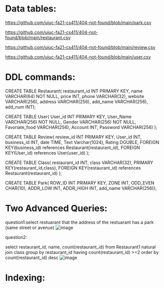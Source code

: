 Data tables:
============
https://github.com/uiuc-fa21-cs411/404-not-found/blob/main/park.csv

https://github.com/uiuc-fa21-cs411/404-not-found/blob/main/restaurant.csv

https://github.com/uiuc-fa21-cs411/404-not-found/blob/main/review.csv

https://github.com/uiuc-fa21-cs411/404-not-found/blob/main/user.csv



DDL commands:
===============

CREATE TABLE Restaurant(
restaurant_id INT PRIMARY KEY, 
name VARCHAR(64) NOT NULL, 
price INT, 
phone VARCHAR(32), 
website VARCHAR(256), 
address VARCHAR(256),
add_name VARCHAR(256), 
add_num INT);


CREATE TABLE User(
User_id INT PRIMARY KEY, 
User_Name VARCHAR(256) NOT NULL, 
Gender VARCHAR(256) NOT NULL, 
Favoriate_food VARCHAR(256),
Account INT,
Password VARCHAR(256)
);

CREATE TABLE Review(
review_id INT PRIMARY KEY,
User_id INT,
business_id INT,
date TIME,
Text Varchar(1024),
Rating DOUBLE,
FOREIGN KEY(business_id) references Restaurant(restaurant_id),
FOREIGN KEY(User_id) references User(user_id)
);

CREATE TABLE Class(
restaurant_id INT, 
class VARCHAR(32),
PRIMARY KEY(restaurant_id,class),
FOREIGN KEY(restaurant_id) references Restaurant(restaurant_id)
);

CREATE TABLE Park(
ROW_ID INT PRIMARY KEY,
ZONE INT,
ODD_EVEN CHAR(10),
ADDR_LOW INT,
ADDR_HIGH INT,
add_name VARCHAR(256));


Two Advanced Queries:
=============
question1:select restuarant that the address of the restuarant has a park (same street or avenue)
![image](https://user-images.githubusercontent.com/32198970/138581134-487b04dc-604b-4996-bf8f-668500a6159d.png)

    
    
question2:

select restaurant_id, name, count(restaurant_id)
from Restaurant1 natural join class
group by restaurant_id
having count(restaurant_id) >=2
order by count(restaurant_id) desc
![image](https://user-images.githubusercontent.com/32198970/138580991-2368b4db-5646-4e28-b605-4a6cf3a76f9d.png)

Indexing:
==========


